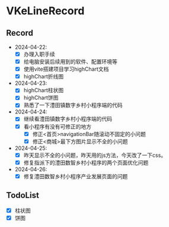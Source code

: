 # VKeLineRecord

## Record

- 2024-04-22:
  - [x] 办理入职手续
  - [x] 给电脑安装后续用到的软件、配置环境等
  - [x] 使用vite搭建项目学习highChart文档
  - [x] highChart折线图
- 2024-04-23:
  - [x] highChart柱状图
  - [x] highChart饼图
  - [x] 熟悉了一下澧田镇数字乡村小程序端的代码
- 2024-04-24:
  - [x] 继续看澧田镇数字乡村小程序端的代码
  - [x] 看小程序有没有可修正的地方
    - [x] 修正<首页>navigationBar随滚动不固定的小问题
    - [x] 修正<商城>最下方图片显示不全的小问题
- 2024-04-25:
  - [x] 昨天显示不全的小问题，昨天用的js方法，今天改了一下css。
  - [x] 修复指派下的澧田数智乡村小程序的两个页面优化问题
- 2024-04-26:
  - [x] 修复澧田数智乡村小程序产业发展页面的问题

## TodoList

- [x] 柱状图
- [x] 饼图
